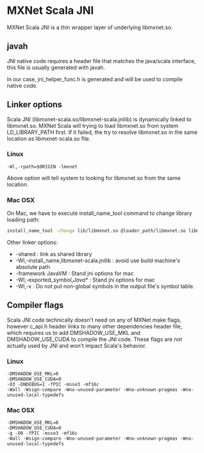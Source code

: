 # MXNet Scala JNI

MXNet Scala JNI is a thin wrapper layer of underlying libmxnet.so.

## javah
JNI native code requires a header file that matches the java/scala interface,
this file is usually generated with javah.

In our case, jni_helper_func.h is generated and will be used to compile native code.


## Linker options

Scala JNI (libmxnet-scala.so/libmxnet-scala.jnilib) is dynamically linked to libmxnet.so.
MXNet Scala will trying to load libmxnet.so from system LD_LIBRARY_PATH first.
If it failed, the try to resolve libmxnet.so in the same location as libmxnet-scala.so file.

### Linux
```
-Wl,-rpath=$ORIGIN -lmxnet
```
Above option will tell system to looking for libmxnet.so from the same location.


### Mac OSX
On Mac, we have to execute install_name_tool command to change library loading path:
```bash
install_name_tool -change lib/libmxnet.so @loader_path/libmxnet.so libmxnet-scala.jnilib
```

Other linker options:
* -shared : link as shared library
* -Wl,-install_name,libmxnet-scala.jnilib : avoid use build machine's absolute path
* -framework JavaVM : Stand jni options for mac
* -Wl,-exported_symbol,_Java_* : Stand jni options for mac
* -Wl,-x : Do not put non-global symbols in the output file's symbol table.


## Compiler flags

Scala JNI code technically doesn't need on any of MXNet make flags,
however c_api.h header links to many other dependencies header file,
which requires us to add DMSHADOW_USE_MKL and DMSHADOW_USE_CUDA to compile the JNI code.
These flags are not actually used by JNI and won't impact Scala's behavior.


### Linux

```
-DMSHADOW_USE_MKL=0
-DMSHADOW_USE_CUDA=0
-O3 -DNDEBUG=1 -fPIC -msse3 -mf16c
-Wall -Wsign-compare -Wno-unused-parameter -Wno-unknown-pragmas -Wno-unused-local-typedefs
```

### Mac OSX

```
-DMSHADOW_USE_MKL=0
-DMSHADOW_USE_CUDA=0
-g -O0 -fPIC -msse3 -mf16c
-Wall -Wsign-compare -Wno-unused-parameter -Wno-unknown-pragmas -Wno-unused-local-typedefs
```
